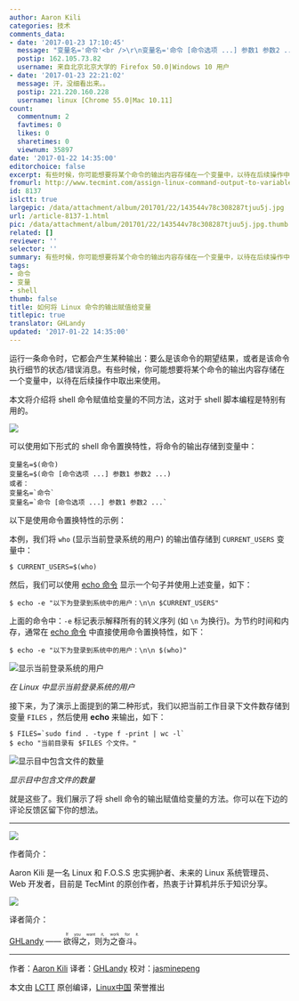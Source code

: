 ```yaml
---
author: Aaron Kili
categories: 技术
comments_data:
- date: '2017-01-23 17:10:45'
  message: "变量名='命令'<br />\r\n变量名='命令 [命令选项 ...] 参数1 参数2 ...'<br />\r\n这两行不是单引号，而是反引号`(数字1左边那个)。后面的例子中反引号都对了。"
  postip: 162.105.73.82
  username: 来自北京北京大学的 Firefox 50.0|Windows 10 用户
- date: '2017-01-23 22:21:02'
  message: 汗，没细看出来。。
  postip: 221.220.160.228
  username: linux [Chrome 55.0|Mac 10.11]
count:
  commentnum: 2
  favtimes: 0
  likes: 0
  sharetimes: 0
  viewnum: 35897
date: '2017-01-22 14:35:00'
editorchoice: false
excerpt: 有些时候，你可能想要将某个命令的输出内容存储在一个变量中，以待在后续操作中取出来使用。这对于 shell 脚本编程是特别有用的。
fromurl: http://www.tecmint.com/assign-linux-command-output-to-variable/
id: 8137
islctt: true
largepic: /data/attachment/album/201701/22/143544v78c308287tjuu5j.jpg
url: /article-8137-1.html
pic: /data/attachment/album/201701/22/143544v78c308287tjuu5j.jpg.thumb.jpg
related: []
reviewer: ''
selector: ''
summary: 有些时候，你可能想要将某个命令的输出内容存储在一个变量中，以待在后续操作中取出来使用。这对于 shell 脚本编程是特别有用的。
tags:
- 命令
- 变量
- shell
thumb: false
title: 如何将 Linux 命令的输出赋值给变量
titlepic: true
translator: GHLandy
updated: '2017-01-22 14:35:00'
---
```


运行一条命令时，它都会产生某种输出：要么是该命令的期望结果，或者是该命令执行细节的状态/错误消息。有些时候，你可能想要将某个命令的输出内容存储在一个变量中，以待在后续操作中取出来使用。


本文将介绍将 shell 命令赋值给变量的不同方法，这对于 shell 脚本编程是特别有用的。


![](/data/attachment/album/201701/22/143544v78c308287tjuu5j.jpg)


可以使用如下形式的 shell 命令置换特性，将命令的输出存储到变量中：



```
变量名=$(命令)
变量名=$(命令 [命令选项 ...] 参数1 参数2 ...)
或者：
变量名=`命令`
变量名=`命令 [命令选项 ...] 参数1 参数2 ...`

```

以下是使用命令置换特性的示例：


本例，我们将 `who` (显示当前登录系统的用户) 的输出值存储到 `CURRENT_USERS` 变量中：



```
$ CURRENT_USERS=$(who)

```

然后，我们可以使用 [echo 命令](http://www.tecmint.com/echo-command-in-linux/) 显示一个句子并使用上述变量，如下：



```
$ echo -e "以下为登录到系统中的用户：\n\n $CURRENT_USERS"

```

上面的命令中：`-e` 标记表示解释所有的转义序列 (如 `\n` 为换行)。为节约时间和内存，通常在 [echo 命令](http://www.tecmint.com/echo-command-in-linux/) 中直接使用命令置换特性，如下：



```
$ echo -e "以下为登录到系统中的用户：\n\n $(who)"

```

![显示当前登录系统的用户](/data/attachment/album/201701/22/143555bq4mi24ry7n8r2z7.png)


*在 Linux 中显示当前登录系统的用户*


接下来，为了演示上面提到的第二种形式，我们以把当前工作目录下文件数存储到变量 `FILES` ，然后使用 **echo** 来输出，如下：



```
$ FILES=`sudo find . -type f -print | wc -l`
$ echo "当前目录有 $FILES 个文件。"

```

![显示目中包含文件的数量](/data/attachment/album/201701/22/143556zrf5rgvunjb8vn5b.png)


*显示目中包含文件的数量*


就是这些了。我们展示了将 shell 命令的输出赋值给变量的方法。你可以在下边的评论反馈区留下你的想法。




---


![](/data/attachment/album/201701/22/143556b0whnfwaahghkckf.jpg)


作者简介：


Aaron Kili 是一名 Linux 和 F.O.S.S 忠实拥护者、未来的 Linux 系统管理员、Web 开发者，目前是 TecMint 的原创作者，热衷于计算机并乐于知识分享。


 


![](/data/attachment/album/201701/22/143842xqoz7kcu2iccgovd.jpg)


 译者简介：


[GHLandy](http://GHLandy.com) —— <ruby> 欲得之，则为之奋斗。 <rp>  （ </rp> <rt>  If you want it, work for it. </rt> <rp>  ） </rp></ruby>




---


作者：[Aaron Kili](http://www.tecmint.com/author/aaronkili/) 译者：[GHLandy](https://github.com/GHLandy) 校对：[jasminepeng](https://github.com/jasminepeng)


本文由 [LCTT](https://github.com/LCTT/TranslateProject) 原创编译，[Linux中国](https://linux.cn/) 荣誉推出